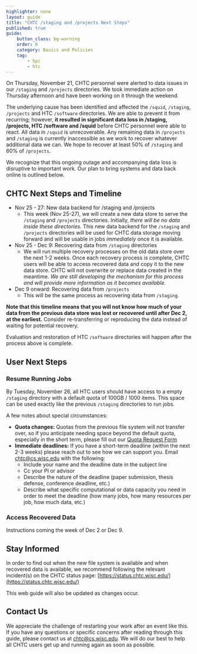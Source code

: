 ```yaml
---
highlighter: none
layout: guide
title: "CHTC /staging and /projects Next Steps"
published: true
guide: 
    button_class: bg-warning
    order: 0
    category: Basics and Policies
    tag:
        - hpc
        - htc
---
```


On Thursday, November 21, CHTC personnel were alerted to data issues in our `/staging` and `/projects` directories. We took immediate action on Thursday afternoon and have been working on it through the weekend. 

The underlying cause has been identified and affected the `/squid`, `/staging`, `/projects` and HTC `/software` directories. We are able to prevent it from recurring; however, **it resulted in significant data loss in /staging, /projects, HTC /software and /squid** before CHTC personnel were able to react. All data in `/squid` is unrecoverable. Any remaining data in `/projects` and `/staging` is currently inaccessible as we work to recover whatever additional data we can. We hope to recover at least 50% of `/staging` and 60% of `/projects`. 

We recognize that this ongoing outage and accompanying data loss is disruptive to important work. Our plan to bring systems and data back online is outlined below. 

## CHTC Next Steps and Timeline

* Nov 25 - 27: New data backend for /staging and /projects
	* This week (Nov 25-27), we will create a new data store to serve the `/staging` and `/projects` directories. Initially, _there will be no data inside these directories._ This new data backend for the `/staging` and `/projects` directories will be used for CHTC data storage moving forward and will be usable in jobs _immediately_ once it is available. 
* Nov 25 - Dec 9: Recovering data from `/staging` directories
	* We will run multiple recovery processes on the old data store over the next 1-2 weeks. Once each recovery process is complete, CHTC users will be able to access recovered data and copy it to the new data store. CHTC will not overwrite or replace data created in the meantime.  _We are still developing the mechanism for this process and will provide more information as it becomes available._
* Dec 9 onward: Recovering data from `/projects`
	* This will be the same process as recovering data from `/staging`. 

**Note that this timeline means that you will not know how much of your data from the previous data store was lost or recovered until after Dec 2, at the earliest.**  Consider re-transferring or reproducing the data instead of waiting for potential recovery.

Evaluation and restoration of HTC `/software` directories will happen after the process above is complete. 

## User Next Steps

### Resume Running Jobs

By Tuesday, November 26, all HTC users should have access to a empty `/staging` directory with a default quota of 100GB / 1000 items. This space can be used exactly like the previous `/staging` directories to run jobs. 

A few notes about special circumstances: 
* **Quota changes:** Quotas from the previous file system will not transfer over, so if you anticipate needing space beyond the default quota, especially in the short term, please fill out our [Quota Request Form](https://chtc.cs.wisc.edu/uw-research-computing/quota-request)
* **Immediate deadlines:** If you have a short-term deadline (within the next 2-3 weeks) please reach out to see how we can support you. Email chtc@cs.wisc.edu with the following: 
	* Include your name and the deadline date in the subject line
	* Cc your PI or advisor
	* Describe the nature of the deadline (paper submission, thesis defense, conference deadline, etc.)
	* Describe what specific computational or data capacity you need in order to meet the deadline (how many jobs, how many resources per job, how much data, etc.)

### Access Recovered Data

Instructions coming the week of Dec 2 or Dec 9.

## Stay Informed

In order to find out when the new file system is available and when recovered data is available, we recommend following the relevant incident(s) on the CHTC status page: [https://status.chtc.wisc.edu/](https://status.chtc.wisc.edu/)

This web guide will also be updated as changes occur. 

## Contact Us

We appreciate the challenge of restarting your work after an event like this. If you have any questions or specific concerns after reading through this guide, please contact us at chtc@cs.wisc.edu. We will do our best to help all CHTC users get up and running again as soon as possible. 